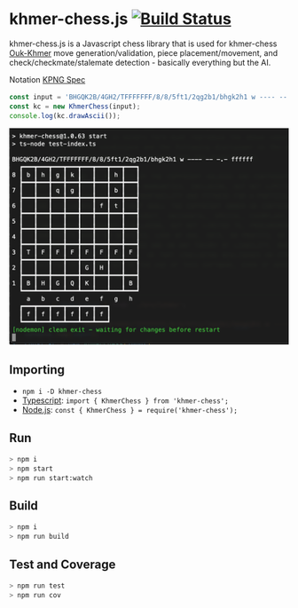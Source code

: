 # khmer-chess.js [![Build Status](https://travis-ci.com/K4us/khmer-chess.js.svg?branch=main)](https://travis-ci.com/K4us/khmer-chess.js)

khmer-chess.js is a Javascript chess library that is used for khmer-chess [Ouk-Khmer](https://en.wikipedia.org/wiki/Ouk-Khmer_(Hill%27s_version)) move generation/validation, piece placement/movement, and check/checkmate/stalemate detection - basically everything but the AI.

Notation [KPNG Spec](https://github.com/K4us/khmer-chess.js/tree/main/src/kpgn/kpng-spec)

```typescript
const input = 'BHGQK2B/4GH2/TFFFFFFF/8/8/5ft1/2qg2b1/bhgk2h1 w ---- -- -.- ffffff';
const kc = new KhmerChess(input);
console.log(kc.drawAscii());
```

![alt text](./docs/Screen%20Shot%202022-10-13%20at%2010.18.25%20PM.png "Screen Shot 2022-10-13 at 10.18.25 PM.png")

## Importing

* `npm i -D khmer-chess`
* [Typescript](https://www.typescriptlang.org/): `import { KhmerChess } from 'khmer-chess';`
* [Node.js](https://nodejs.org/en/): `const { KhmerChess } = require('khmer-chess');`

## Run

```bash
> npm i
> npm start
> npm run start:watch
```

## Build

```bash
> npm i
> npm run build
```

## Test and Coverage

```bash
> npm run test
> npm run cov
```
